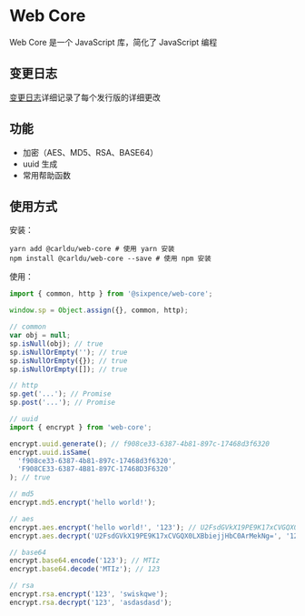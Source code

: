 # Web Core

Web Core 是一个 JavaScript 库，简化了 JavaScript 编程

## 变更日志

[变更日志](./CHANGELOG.md)详细记录了每个发行版的详细更改

## 功能

- 加密（AES、MD5、RSA、BASE64）
- uuid 生成
- 常用帮助函数

## 使用方式

安装：

```shell
yarn add @carldu/web-core # 使用 yarn 安装
npm install @carldu/web-core --save # 使用 npm 安装
```

使用：

```javascript
import { common, http } from '@sixpence/web-core';

window.sp = Object.assign({}, common, http);

// common
var obj = null;
sp.isNull(obj); // true
sp.isNullOrEmpty(''); // true
sp.isNullOrEmpty({}); // true
sp.isNullOrEmpty([]); // true

// http
sp.get('...'); // Promise
sp.post('...'); // Promise

// uuid
import { encrypt } from 'web-core';

encrypt.uuid.generate(); // f908ce33-6387-4b81-897c-17468d3f6320
encrypt.uuid.isSame(
  'f908ce33-6387-4b81-897c-17468d3f6320',
  'F908CE33-6387-4B81-897C-17468D3F6320'
); // true

// md5
encrypt.md5.encrypt('hello world!');

// aes
encrypt.aes.encrypt('hello world!', '123'); // U2FsdGVkX19PE9K17xCVGQX0LXBbiejjHbC0ArMekNg=
encrypt.aes.decrypt('U2FsdGVkX19PE9K17xCVGQX0LXBbiejjHbC0ArMekNg=', '123'); // hello world!

// base64
encrypt.base64.encode('123'); // MTIz
encrypt.base64.decode('MTIz'); // 123

// rsa
encrypt.rsa.encrypt('123', 'swiskqwe');
encrypt.rsa.decrypt('123', 'asdasdasd');
```
